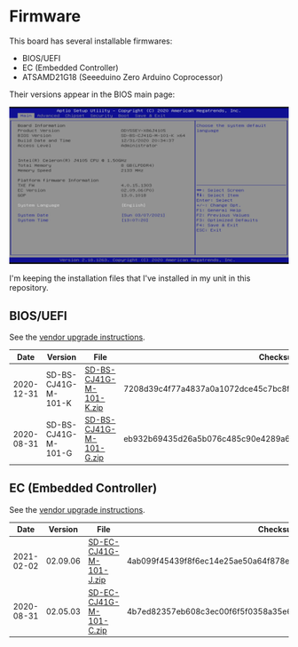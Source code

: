# Firmware

This board has several installable firmwares:

* BIOS/UEFI
* EC (Embedded Controller)
* ATSAMD21G18 (Seeeduino Zero Arduino Coprocessor)

Their versions appear in the BIOS main page:

![](bios-main-page.jpg)

I'm keeping the installation files that I've installed in my unit in this repository.

## BIOS/UEFI

See the [vendor upgrade instructions](https://wiki.seeedstudio.com/ODYSSEY-X86J4105-Installing-OS/#how-to-upgrade-the-bios).

| Date | Version | File | Checksum |
|------|---------|------|----------|
| 2020-12-31 | SD-BS-CJ41G-M-101-K | [SD-BS-CJ41G-M-101-K.zip](SD-BS-CJ41G-M-101-K.zip) | 7208d39c4f77a4837a0a1072dce45c7bc8feba28597522ea036778a9c09aa61a |
| 2020-08-31 | SD-BS-CJ41G-M-101-G | [SD-BS-CJ41G-M-101-G.zip](SD-BS-CJ41G-M-101-G.zip) | eb932b69435d26a5b076c485c90e4289a697681ac092c18e85c86804e3fe4206 |

## EC (Embedded Controller)

See the [vendor upgrade instructions](https://wiki.seeedstudio.com/ODYSSEY-X86J4105-Installing-OS/#how-to-update-the-embedded-controller).

| Date | Version | File | Checksum |
|------|---------|------|----------|
| 2021-02-02 | 02.09.06 | [SD-EC-CJ41G-M-101-J.zip](SD-EC-CJ41G-M-101-J.zip) | 4ab099f45439f8f6ec14e25ae50a64f878eed4c998e39000e17f2047df6bbb83 |
| 2020-08-31 | 02.05.03 | [SD-EC-CJ41G-M-101-C.zip](SD-EC-CJ41G-M-101-C.zip) | 4b7ed82357eb608c3ec00f6f5f0358a35e63b327ae33855eb5e7608814f8df6a |
